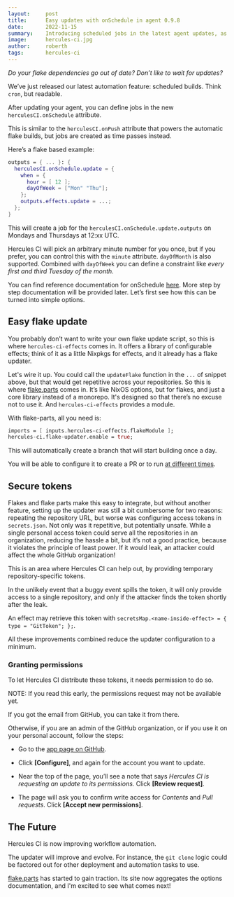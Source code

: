 ```yaml
---
layout:     post
title:      Easy updates with onSchedule in agent 0.9.8
date:       2022-11-15
summary:    Introducing scheduled jobs in the latest agent updates, as well as an easy flake updater and temporary git token distribution.
image:      hercules-ci.jpg
author:     roberth
tags:       hercules-ci
---
```


_Do your flake dependencies go out of date? Don’t like to wait for updates?_

We’ve just released our latest automation feature: scheduled builds. Think `cron`, but readable.

After updating your agent, you can define jobs in the new `herculesCI.onSchedule` attribute.

This is similar to the `herculesCI.onPush` attribute that powers the automatic flake builds, but jobs are created as time passes instead.

Here’s a flake based example:

```nix
outputs = { ... }: {
  herculesCI.onSchedule.update = {
    when = {
      hour = [ 12 ];
      dayOfWeek = ["Mon" "Thu"];
    };
    outputs.effects.update = ...;
  };
}
```

This will create a job for the `herculesCI.onSchedule.update.outputs` on Mondays and Thursdays at 12:xx UTC.

Hercules CI will pick an arbitrary minute number for you once, but if you prefer, you can control this with the `minute` attribute. `dayOfMonth` is also supported. Combined with `dayOfWeek` you can define a constraint like *every first and third Tuesday of the month*.

You can find reference documentation for onSchedule [here](https://docs.hercules-ci.com/hercules-ci-agent/evaluation/#attributes-onSchedule). More step by step documentation will be provided later. Let’s first see how this can be turned into simple options.

## Easy flake update

You probably don’t want to write your own flake update script, so this is where `hercules-ci-effects` comes in. It offers a library of configurable effects; think of it as a little Nixpkgs for effects, and it already has a flake updater.

Let's wire it up. You could call the `updateFlake` function in the `...` of snippet above, but that would get repetitive across your repositories. So this is where [flake.parts](https://flake.parts) comes in. It’s like NixOS options, but for flakes, and just a core library instead of a monorepo. It's designed so that there’s no excuse not to use it. And `hercules-ci-effects` provides a module.

With flake-parts, all you need is:

```nix
imports = [ inputs.hercules-ci-effects.flakeModule ];
hercules-ci.flake-updater.enable = true;
```

This will automatically create a branch that will start building once a day.

You will be able to configure it to create a PR or to run [at different times](https://flake.parts/options/hercules-ci-effects.html#opt-hercules-ci.flake-update.when).

## Secure tokens

Flakes and flake parts make this easy to integrate, but without another feature, setting up the updater was still a bit cumbersome for two reasons: repeating the repository URL, but worse was configuring access tokens in `secrets.json`. Not only was it repetitive, but potentially unsafe. While a single personal access token could serve all the repositories in an organization, reducing the hassle a bit, but it’s not a good practice, because it violates the principle of least power. If it would leak, an attacker could affect the whole GitHub organization!

This is an area where Hercules CI can help out, by providing temporary repository-specific tokens.

In the unlikely event that a buggy event spills the token, it will only provide access to a single repository, and only if the attacker finds the token shortly after the leak.

An effect may retrieve this token with `secretsMap.<name-inside-effect> = { type = "GitToken"; };`.

All these improvements combined reduce the updater configuration to a minimum.

### Granting permissions

To let Hercules CI distribute these tokens, it needs permission to do so.

NOTE: If you read this early, the permissions request may not be available yet.

If you got the email from GitHub, you can take it from there.

Otherwise, if you are an admin of the GitHub organization, or if you use it on your personal account, follow the steps:

 - Go to the [app page on GitHub](https://github.com/apps/hercules-ci).

 - Click **[Configure]**, and again for the account you want to update.

 - Near the top of the page, you’ll see a note that says _Hercules CI is requesting an update to its permissions._ Click **[Review request]**.

 - The page will ask you to confirm write access for _Contents_ and _Pull requests_. Click **[Accept new permissions]**.

## The Future

Hercules CI is now improving workflow automation.

The updater will improve and evolve. For instance, the `git clone` logic could
be factored out for other deployment and automation tasks to use.

[flake.parts](https://flake.parts) has started to gain traction.
Its site now aggregates the options documentation, and I'm excited to see what comes next!
